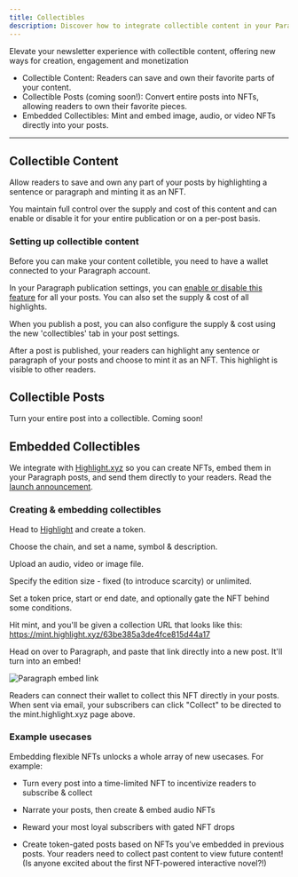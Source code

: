 ```yaml
---
title: Collectibles
description: Discover how to integrate collectible content in your Paragraph newsletter for increased engagement & monetization.
---
```


Elevate your newsletter experience with collectible content, offering new ways for creation, engagement and monetization

* Collectible Content: Readers can save and own their favorite parts of your content.
* Collectible Posts (coming soon!): Convert entire posts into NFTs, allowing readers to own their favorite pieces.
* Embedded Collectibles: Mint and embed image, audio, or video NFTs directly into your posts.

---

## Collectible Content

Allow readers to save and own any part of your posts by highlighting a sentence or paragraph and minting it as an NFT.

You maintain full control over the supply and cost of this content and can enable or disable it for your entire publication or on a per-post basis.

### Setting up collectible content

Before you can make your content colletible, you need to have a wallet connected to your Paragraph account.

In your Paragraph publication settings, you can [enable or disable this feature](https://paragraph.xyz/settings/publication/blog) for all your posts. You can also set the supply & cost of all highlights.

When you publish a post, you can also configure the supply & cost using the new 'collectibles' tab in your post settings.

After a post is published, your readers can highlight any sentence or paragraph of your posts and choose to mint it as an NFT. This highlight is visible to other readers.


## Collectible Posts

Turn your entire post into a collectible. Coming soon!

## Embedded Collectibles

We integrate with [Highlight.xyz](https://tools.highlight.xyz) so you can create NFTs, embed them in your Paragraph posts, and send them directly to your readers. Read the [launch announcement](https://paragraph.xyz/@blog/highlight).

### Creating & embedding collectibles

Head to [Highlight](https://tools.highlight.xyz) and create a token.

Choose the chain, and set a name, symbol & description.

Upload an audio, video or image file.

Specify the edition size - fixed (to introduce scarcity) or unlimited.

Set a token price, start or end date, and optionally gate the NFT behind some conditions.

Hit mint, and you'll be given a collection URL that looks like this: https://mint.highlight.xyz/63be385a3de4fce815d44a17

Head on over to Paragraph, and paste that link directly into a new post. It'll turn into an embed!

![Paragraph embed link](/img/highlight_embed.png)

Readers can connect their wallet to collect this NFT directly in your posts. When sent via email, your subscribers can click "Collect" to be directed to the mint.highlight.xyz page above.

### Example usecases

Embedding flexible NFTs unlocks a whole array of new usecases. For example:

* Turn every post into a time-limited NFT to incentivize readers to subscribe & collect

* Narrate your posts, then create & embed audio NFTs

* Reward your most loyal subscribers with gated NFT drops

* Create token-gated posts based on NFTs you’ve embedded in previous posts. Your readers need to collect past content to view future content! (Is anyone excited about the first NFT-powered interactive novel?!)

